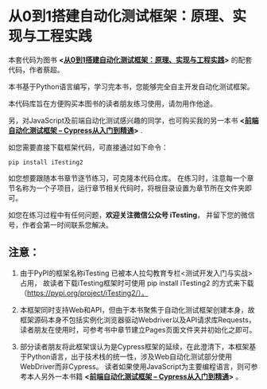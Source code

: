 # 从0到1搭建自动化测试框架：原理、实现与工程实践

本套代码为图书 **<[从0到1搭建自动化测试框架：原理、实现与工程实践](https://item.jd.com/13534616.html)>** 的配套代码，作者蔡超。

本书基于Python语言编写，学习完本书，您能够完全自主开发自动化测试框架。

本代码库旨在方便购买本图书的读者朋友练习使用，请勿用作他途。

另，对JavaScript及前端自动化测试感兴趣的同学，也可购买我的另一本书 **<[前端自动化测试框架 – Cypress从入门到精通](https://item.jd.com/12647091.html)>** .


如您需要直接下载框架代码，可直接通过如下命令：

```
pip install iTesting2
```

如您想要跟随本书章节逐节练习，可克隆本代码仓库。
在练习时，注意每一个章节名称为一个子项目，运行章节相关代码时，将根目录设置为章节所在文件夹即可。

如您在练习过程中有任何问题，**欢迎关注微信公众号 iTesting**， 并留下您的微信号，作者会第一时间联系您解决。

## 注意：
1.  由于PyPI的框架名称iTesting 已被本人拉勾教育专栏<测试开发入门与实战>占用， 故读者下载iTesting框架时可使用
pip install iTesting2 的方式来下载（https://pypi.org/project/iTesting2/）。

2. 本框架同时支持Web和API，但由于本书聚焦于自动化测试框架创建本身，故框架源码本身不包括实例化浏览器驱动Webdriver以及API请求库Requests，读者朋友在使用时，可参考书中章节建立Pages页面文件夹并初始化之即可。

3. 部分读者朋友将此框架误认为是Cypress框架的延续，在此澄清下，本框架基于Python语言，出于技术栈的统一性，涉及Web自动化测试部分使用WebDriver而非Cypress。 读者如果使用JavaScript为主要编程语言，则可参考本人另外一本书籍 **<[前端自动化测试框架 – Cypress从入门到精通](https://item.jd.com/12647091.html)>** 。